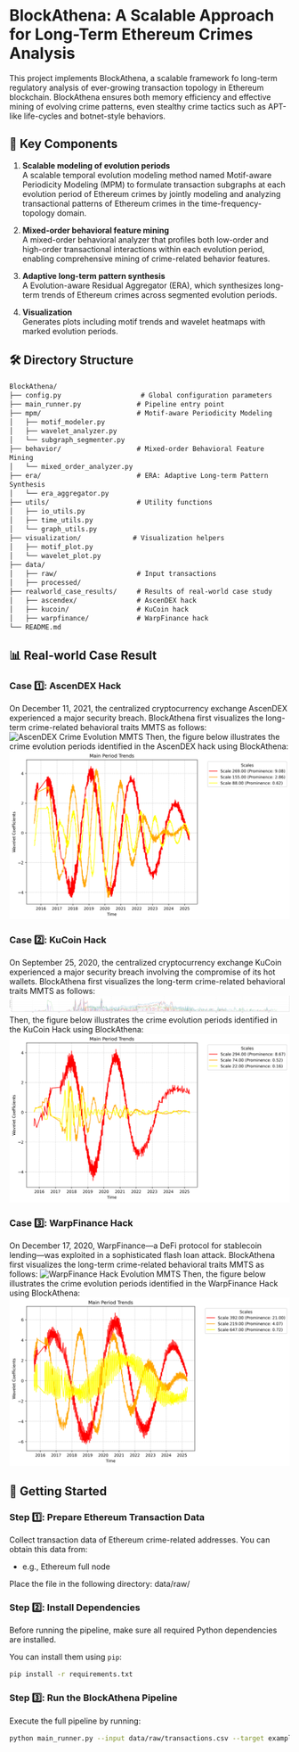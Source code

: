 # BlockAthena: A Scalable Approach for Long-Term Ethereum Crimes Analysis

This project implements BlockAthena, a scalable framework fo long-term regulatory analysis of ever-growing transaction topology in Ethereum blockchain. BlockAthena ensures both memory efficiency and effective mining of evolving crime patterns, even stealthy crime tactics such as APT-like life-cycles and botnet-style behaviors.

## 📌 Key Components

1. **Scalable modeling of evolution periods**  
   A scalable temporal evolution modeling method named Motif-aware Periodicity Modeling (MPM) to formulate transaction subgraphs at each evolution period of Ethereum crimes by jointly modeling and analyzing  transactional patterns of Ethereum crimes in the time-frequency-topology domain.

2. **Mixed-order behavioral feature mining**  
   A mixed-order behavioral analyzer that profiles both low-order and high-order transactional interactions within each evolution period, enabling comprehensive mining of crime-related behavior features.

3. **Adaptive long-term pattern synthesis**  
   A Evolution-aware Residual Aggregator (ERA), which synthesizes long-term trends of Ethereum crimes across segmented evolution periods.

4. **Visualization**  
   Generates plots including motif trends and wavelet heatmaps with marked evolution periods.

## 🛠️ Directory Structure

```
BlockAthena/
├── config.py                    # Global configuration parameters
├── main_runner.py              # Pipeline entry point
├── mpm/                        # Motif-aware Periodicity Modeling
│   ├── motif_modeler.py
│   ├── wavelet_analyzer.py
│   └── subgraph_segmenter.py
├── behavior/                   # Mixed-order Behavioral Feature Mining
│   └── mixed_order_analyzer.py
├── era/                        # ERA: Adaptive Long-term Pattern Synthesis
│   └── era_aggregator.py
├── utils/                      # Utility functions
│   ├── io_utils.py
│   ├── time_utils.py
│   └── graph_utils.py
├── visualization/             # Visualization helpers
│   ├── motif_plot.py
│   └── wavelet_plot.py
├── data/
│   ├── raw/                    # Input transactions 
│   ├── processed/              
├── realworld_case_results/     # Results of real-world case study 
│   ├── ascendex/               # AscenDEX hack 
│   ├── kucoin/                 # KuCoin hack 
│   ├── warpfinance/            # WarpFinance hack
└── README.md                  
```

## 📊 Real-world Case Result

### Case 1️⃣: AscenDEX Hack
On December 11, 2021, the centralized cryptocurrency exchange AscenDEX experienced a major security breach.
BlockAthena first visualizes the long-term  crime-related behavioral traits MMTS as follows: 
![AscenDEX Crime Evolution MMTS](realworld_case_results/ascendex/MMTS.png)
Then, the figure below illustrates the crime evolution periods identified in the AscenDEX hack using BlockAthena:
![AscenDEX Crime Evolution](realworld_case_results/ascendex/main_period_trends.png)


### Case 2️⃣: KuCoin Hack
On September 25, 2020, the centralized cryptocurrency exchange KuCoin experienced a major security breach involving the compromise of its hot wallets.
BlockAthena first visualizes the long-term  crime-related behavioral traits MMTS  as follows: 
![KuCoin Hack Evolution MMTS](realworld_case_results/kucoin/MMTS.png)
Then, the figure below illustrates the crime evolution periods identified in the KuCoin Hack using BlockAthena:
![KuCoin Hack Evolution](realworld_case_results/kucoin/main_period_trends.png)


### Case 3️⃣: WarpFinance Hack
On December 17, 2020, WarpFinance—a DeFi protocol for stablecoin lending—was exploited in a sophisticated flash loan attack.
BlockAthena first visualizes the long-term  crime-related behavioral traits MMTS as  follows: 
![WarpFinance Hack Evolution MMTS](realworld_case_results/warpfinance/MMTS.png)
Then, the figure below illustrates the crime evolution periods identified in the WarpFinance Hack using BlockAthena:
![WarpFinance Hack Evolution](realworld_case_results/warpfinance/main_period_trends.png)


## 🚀 Getting Started

### Step 1️⃣: Prepare Ethereum Transaction Data

Collect transaction data of Ethereum crime-related addresses. You can obtain this data from:

- e.g., Ethereum full node  


Place the file in the following directory: data/raw/


### Step 2️⃣: Install Dependencies

Before running the pipeline, make sure all required Python dependencies are installed.

You can install them using `pip`:

```bash
pip install -r requirements.txt
```



### Step 3️⃣: Run the BlockAthena Pipeline

Execute the full pipeline by running:

```bash
python main_runner.py --input data/raw/transactions.csv --target example_case --outdir data/processed
```


